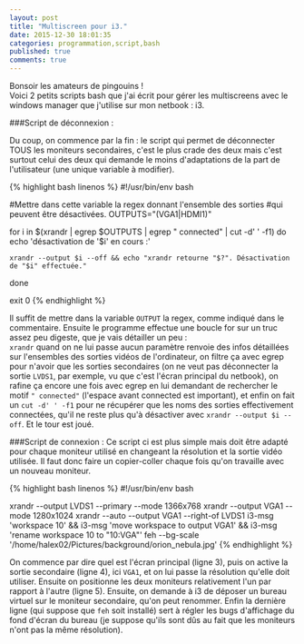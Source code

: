 ```yaml
---
layout: post
title: "Multiscreen pour i3."
date: 2015-12-30 18:01:35
categories: programmation,script,bash
published: true
comments: true
---
```

Bonsoir les amateurs de pingouins !  
Voici 2 petits scripts bash que j'ai écrit pour gérer les multiscreens avec le windows manager que j'utilise sur mon netbook : i3.

###Script de déconnexion :

Du coup, on commence par la fin : le script qui permet de déconnecter TOUS les moniteurs secondaires, c'est le plus crade des deux mais c'est surtout celui des deux qui demande le moins d'adaptations de la part de l'utilisateur (une unique variable à modifier).

{% highlight bash linenos %}
#!/usr/bin/env bash

#Mettre dans cette variable la regex donnant l'ensemble des sorties
#qui peuvent être désactivées.
OUTPUTS="(VGA1|HDMI1)"

for i in $(xrandr | egrep $OUTPUTS | egrep " connected" | cut -d' ' -f1)
do
    echo 'désactivation de '$i' en cours :'

    xrandr --output $i --off && echo "xrandr retourne "$?". Désactivation de "$i" effectuée."
done

exit 0
{% endhighlight %}

Il suffit de mettre dans la variable `OUTPUT` la regex, comme indiqué dans le commentaire. Ensuite le programme effectue une boucle for sur un truc assez peu digeste, que je vais détailler un peu :  
`xrandr` quand on ne lui passe aucun paramètre renvoie des infos détaillées sur l'ensembles des sorties vidéos de l'ordinateur, on filtre ça avec egrep pour n'avoir que les sorties secondaires (on ne veut pas déconnecter la sortie `LVDS1`, par exemple, vu que c'est l'écran principal du netbook), on rafine ça encore une fois avec egrep en lui demandant de rechercher le motif `" connected"` (l'espace avant connected est important), et enfin on fait un `cut -d' ' -f1` pour ne récupérer que les noms des sorties effectivement connectées, qu'il ne reste plus qu'à désactiver avec `xrandr --output $i --off`. Et le tour est joué.

###Script de connexion :
Ce script ci est plus simple mais doit être adapté pour chaque moniteur utilisé en changeant la résolution et la sortie vidéo utilisée. Il faut donc faire un copier-coller chaque fois qu'on travaille avec un nouveau moniteur.

{% highlight bash linenos %}
#!/usr/bin/env bash

xrandr --output LVDS1 --primary --mode 1366x768
xrandr --output VGA1 --mode 1280x1024
xrandr --auto --output VGA1 --right-of LVDS1
i3-msg 'workspace 10' && i3-msg 'move workspace to output VGA1' && i3-msg 'rename workspace 10 to "10:VGA"'
feh  --bg-scale '/home/halex02/Pictures/background/orion_nebula.jpg' 
{% endhighlight %}

On commence par dire quel est l'écran principal (ligne 3), puis on active la sortie secondaire (ligne 4), ici `VGA1`, et on lui passe la résolution qu'elle doit utiliser. Ensuite on positionne les deux moniteurs relativement l'un par rapport à l'autre (ligne 5). Ensuite, on demande à i3 de déposer un bureau virtuel sur le moniteur secondaire, qu'on peut renommer. Enfin la dernière ligne (qui suppose que `feh` soit installé) sert à régler les bugs d'affichage du fond d'écran du bureau (je suppose qu'ils sont dûs au fait que les moniteurs n'ont pas la même résolution).